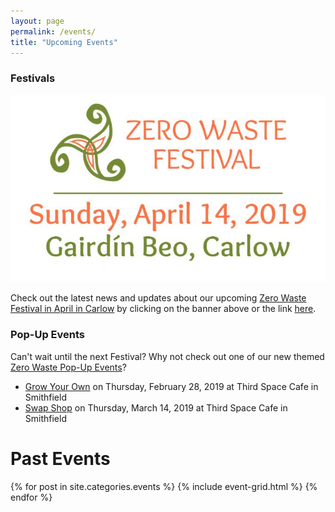 ```yaml
---
layout: page
permalink: /events/
title: "Upcoming Events"
---
```


### Festivals

[<picture> <source media="(min-width: 650px)" srcset="/images/events/2019-04-festival/carlow-zero-waste-festival-logo-wide.jpg"> <img src="/images/events/2019-04-festival/carlow-zero-waste-festival-logo-long.jpg" alt="Zero Waste Festival Carlow 2019" style="width:auto;"> </picture>](/2019-04-festival)

Check out the latest news and updates about our upcoming [Zero Waste Festival in April in Carlow](/2019-04-festival) by clicking on the banner above or the link [here](/2019-04-festival). 


### Pop-Up Events

Can't wait until the next Festival? Why not check out one of our new themed [Zero Waste Pop-Up Events](/pop-up)?

- [Grow Your Own](/pop-up/first-zero-waste-festival-ireland/) on Thursday, February 28, 2019 at Third Space Cafe in Smithfield
- [Swap Shop](/pop-up/second-pop-up-event-swap-shop/) on Thursday, March 14, 2019 at Third Space Cafe in Smithfield



# Past Events
 
<div class="tiles">
{% for post in site.categories.events %}
	{% include event-grid.html %}
{% endfor %}
</div>

